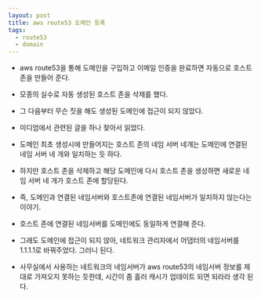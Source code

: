 ```yaml
---
layout: post
title: aws route53 도메인 등록
tags:
  - route53
  - domain
---
```


- aws route53을 통해 도메인을 구입하고 이메일 인증을 완료하면 자동으로 호스트 존을 만들어 준다.

- 모종의 실수로 자동 생성된 호스트 존을 삭제를 했다.

- 그 다음부터 무슨 짓을 해도 생성된 도메인에 접근이 되지 않았다.

- 미디엄에서 관련된 글을 하나 찾아서 읽었다.

- 도메인 최초 생성시에 만들어지는 호스트 존의 네임 서버 네개는 도메인에 연결된 네임 서버 네 개와 일치하는 듯 하다.

- 하지만 호스트 존을 삭제하고 해당 도메인에 다시 호스트 존을 생성하면 새로운 네임 서버 네 개가 호스트 존에 할당된다.

- 즉, 도메인과 연결된 네임서버와 호스트존에 연결된 네임서버가 일치하지 않는다는 이야기.

- 호스트 존에 연결된 네임서버를 도메인에도 동일하게 연결해 준다.

- 그래도 도메인에 접근이 되지 않아, 네트워크 관리자에서 어댑터의 네임서버를 1.1.1.1로 바꿔주었다. 그러니 된다.

- 사무실에서 사용하는 네트워크의 네임서버가 aws route53의 네임서버 정보를 제대로 가져오지 못하는 듯한데, 시간이 좀 흘러 캐시가 업데이트 되면 되라라 생각 된다.
